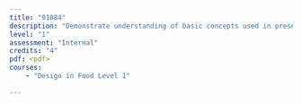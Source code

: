 ```yaml
---
title: "91084"
description: "Demonstrate understanding of basic concepts used in preservation and packaging techniques for product storage"
level: "1"
assessment: "Internal"
credits: "4"
pdf: <pdf>
courses:
    - "Design in Food Level 1"
    
---
```


